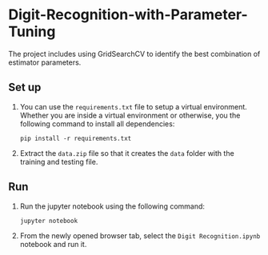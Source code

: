 # Digit-Recognition-with-Parameter-Tuning
The project includes using GridSearchCV to identify the best combination of estimator parameters.

## Set up
1. You can use the `requirements.txt` file to setup a virtual environment.
   Whether you are inside a virtual environment or otherwise, you the following command to install all dependencies:
   ```
   pip install -r requirements.txt
   ```
2. Extract the `data.zip` file so that it creates the `data` folder with the training and testing file.

## Run
1. Run the jupyter notebook using the following command:
   ```
   jupyter notebook
   ```
2. From the newly opened browser tab, select the `Digit Recognition.ipynb` notebook and run it.


